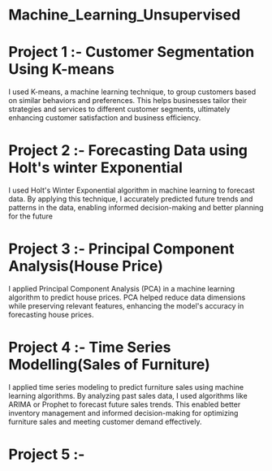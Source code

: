 # Machine_Learning_Unsupervised
# Project 1 :- Customer Segmentation Using K-means 
I used K-means, a machine learning technique, to group customers based on similar behaviors and preferences. This helps businesses tailor their strategies and services to different customer segments, ultimately enhancing customer satisfaction and business efficiency.
# Project 2 :- Forecasting Data using Holt's winter Exponential
I used Holt's Winter Exponential algorithm in machine learning to forecast data. By applying this technique, I accurately predicted future trends and patterns in the data, enabling informed decision-making and better planning for the future
# Project 3 :- Principal Component Analysis(House Price)
I applied Principal Component Analysis (PCA) in a machine learning algorithm to predict house prices. PCA helped reduce data dimensions while preserving relevant features, enhancing the model's accuracy in forecasting house prices.
# Project 4 :- Time Series Modelling(Sales of Furniture)
I applied time series modeling to predict furniture sales using machine learning algorithms. By analyzing past sales data, I used algorithms like ARIMA or Prophet to forecast future sales trends. This enabled better inventory management and informed decision-making for optimizing furniture sales and meeting customer demand effectively.
# Project 5 :-
